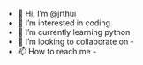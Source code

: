 - 👋 Hi, I’m @jrthui
- 👀 I’m interested in coding
- 🌱 I’m currently learning python
- 💞️ I’m looking to collaborate on -
- 📫 How to reach me -

<!---
jrthui/jrthui is a ✨ special ✨ repository because its `README.md` (this file) appears on your GitHub profile.
You can click the Preview link to take a look at your changes.
--->

